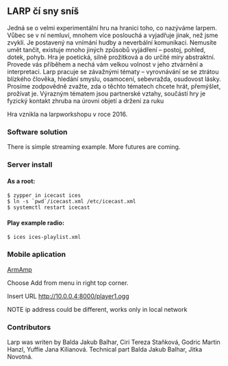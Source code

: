 ## LARP čí sny sníš
 
Jedná se o velmi experimentální hru na hranici toho, co nazýváme larpem. Vůbec se v ní nemluví, mnohem více poslouchá a vyjadřuje jinak, než jsme zvyklí. Je postavený na vnímání hudby a neverbální komunikaci. Nemusíte umět tančit, existuje mnoho jiných způsobů vyjádření – postoj, pohled, dotek, pohyb. Hra je poetická, silně prožitková a do určité míry abstraktní. Provede vás příběhem a nechá vám velkou volnost v jeho ztvárnění a interpretaci.
Larp pracuje se závažnými tématy – vyrovnávání se se ztrátou blízkého člověka, hledání smyslu, osamocení, sebevražda, osudovost lásky. Prosíme zodpovědně zvažte, zda o těchto tématech chcete hrát, přemýšlet, prožívat je. Výrazným tématem jsou partnerské vztahy, součástí hry je fyzický kontakt zhruba na úrovni objetí a držení za ruku

Hra vznikla na larpworkshopu v roce 2016.

### Software solution

There is simple streaming example.
More futures are coming. 

### Server install

#### As a root:

	$ zypper in icecast ices
	$ ln -s `pwd`/icecast.xml /etc/icecast.xml	
	$ systemctl restart icecast

#### Play example radio:
	$ ices ices-playlist.xml

### Mobile aplication
[ArmAmp](https://play.google.com/store/apps/details?id=com.armamp)

Choose Add from menu in right top corner.

Insert URL http://10.0.0.4:8000/player1.ogg

NOTE ip address could be different, works only in local network

### Contributors
Larp was writen by Balda Jakub Balhar, Ciri Tereza Staňková, Godric Martin Hanzl, Yuffie Jana Kilianová.
Technical part Balda Jakub Balhar, Jitka Novotná.
